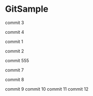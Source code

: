 # GitSample

commit 3

commit 4

commit 1

commit 2

commit 555

commit 7

commit 8

commit 9
commit 10
commit 11
commit 12


